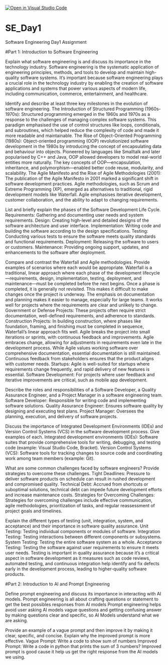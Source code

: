 [![Open in Visual Studio Code](https://classroom.github.com/assets/open-in-vscode-2e0aaae1b6195c2367325f4f02e2d04e9abb55f0b24a779b69b11b9e10269abc.svg)](https://classroom.github.com/online_ide?assignment_repo_id=15536723&assignment_repo_type=AssignmentRepo)
# SE_Day1
Software Engineering Day1 Assignment

#Part 1: Introduction to Software Engineering

Explain what software engineering is and discuss its importance in the technology industry.
Software engineering is the systematic application of engineering principles, methods, and tools to develop and maintain high-quality software systems. 
It’s important because software engineering plays a crucial role in the technology industry by enabling the creation of software applications and systems that power various aspects of modern life, including communication, commerce, entertainment, and healthcare.

Identify and describe at least three key milestones in the evolution of software engineering.
The Introduction of Structured Programming (1960s-1970s): Structured programming emerged in the 1960s and 1970s as a response to the challenges of managing complex software systems. This paradigm emphasised the use of control structures like loops, conditionals, and subroutines, which helped reduce the complexity of code and made it more readable and maintainable.
The Rise of Object-Oriented Programming (1980s): Object-oriented programming (OOP) revolutionized software development in the 1980s by introducing the concept of encapsulating data and behaviour into objects. Pioneered by languages like Smalltalk and later popularised by C++ and Java, OOP allowed developers to model real-world entities more naturally. The key concepts of OOP—encapsulation, inheritance, and polymorphism—enabled better code reuse, modularity, and scalability. 
The Agile Manifesto and the Rise of Agile Methodologies (2001): The publication of the Agile Manifesto in 2001 marked a significant shift in software development practices. Agile methodologies, such as Scrum and Extreme Programming (XP), emerged as alternatives to traditional, rigid development models like Waterfall. Agile emphasises iterative development, customer collaboration, and the ability to adapt to changing requirements. 

List and briefly explain the phases of the Software Development Life Cycle.
Requirements: Gathering and documenting user needs and system requirements.
Design: Creating high-level and detailed designs of the software architecture and user interface.
Implementation: Writing code and building the software according to the design specifications.
Testing: Conducting various tests to ensure the software meets quality standards and functional requirements.
Deployment: Releasing the software to users or customers.
Maintenance: Providing ongoing support, updates, and enhancements to the software after deployment.

Compare and contrast the Waterfall and Agile methodologies. Provide examples of scenarios where each would be appropriate.
Waterfall is a traditional, linear approach where each phase of the development lifecycle—requirements, design, implementation, testing, deployment, and maintenance—must be completed before the next begins.
Once a phase is completed, it is generally not revisited. This makes it difficult to make changes once the project is underway.
The emphasis on documentation and planning makes it easier to manage, especially for large teams.
It works well for projects where the requirements are clear and unlikely to change.
Government or Defense Projects: These projects often require strict documentation, well-defined requirements, and adherence to standards.
Construction Projects: In building construction, where phases like foundation, framing, and finishing must be completed in sequence, Waterfall’s linear approach fits well.
Agile breaks the project into small iterations or sprints, with continuous feedback and improvements.
Agile embraces change, allowing for adjustments in requirements even late in the development process.
While Agile values working software over comprehensive documentation, essential documentation is still maintained.
Continuous feedback from stakeholders ensures that the product aligns with customer needs.
Startups: Agile is well-suited for startups where requirements change frequently, and rapid delivery of new features is essential.
Software Development: For projects where user feedback and iterative improvements are critical, such as mobile app development.

Describe the roles and responsibilities of a Software Developer, a Quality Assurance Engineer, and a Project Manager in a software engineering team.
Software Developer: Responsible for writing code and implementing software solutions.
Quality Assurance Engineer: Ensures software quality by designing and executing test plans.
Project Manager: Oversees the planning, execution, and delivery of software projects.

Discuss the importance of Integrated Development Environments (IDEs) and Version Control Systems (VCS) in the software development process. Give examples of each.
Integrated development environments (IDEs): Software suites that provide comprehensive tools for writing, debugging, and testing code (example: Visual Studio Code, Bracket).
Version Control Systems (VCS): Software tools for tracking changes to source code and coordinating work among team members (example: Git).

What are some common challenges faced by software engineers? Provide strategies to overcome these challenges.
Tight Deadlines: Pressure to deliver software products on schedule can result in rushed development and compromised quality.
Technical Debt: Accrued from shortcuts or suboptimal solutions, technical debt can impede future development efforts and increase maintenance costs.
Strategies for Overcoming Challenges: Strategies for overcoming challenges include effective communication, agile methodologies, prioritization of tasks, and regular reassessment of project goals and timelines.

Explain the different types of testing (unit, integration, system, and acceptance) and their importance in software quality assurance.
Unit Testing: Testing individual components or modules of software.
Integration Testing: Testing interactions between different components or subsystems.
System Testing: Testing the entire software system as a whole.
Acceptance Testing: Testing the software against user requirements to ensure it meets user needs.
Testing is important in quality assurance because it’s a critical aspect in software development as it measures such as code reviews, automated testing, and continuous integration help identify and fix defects early in the development process, leading to higher-quality software products.


#Part 2: Introduction to AI and Prompt Engineering


Define prompt engineering and discuss its importance in interacting with AI models.
Prompt engineering is all about crafting questions or statement to get the best possibles responses from AI models
Prompt engineering helps avoid user asking AI models vague questions and getting confusing answer by making questions clear and specific, so AI Models understand what we are asking.

Provide an example of a vague prompt and then improve it by making it clear, specific, and concise. Explain why the improved prompt is more effective.
Vague Prompt: Write a code to show sum of numbers
Improved Prompt: Write a code in python that prints the sum of 3 numbers?
Improved prompt is good cause it help us get the right response from the AI models we using.

